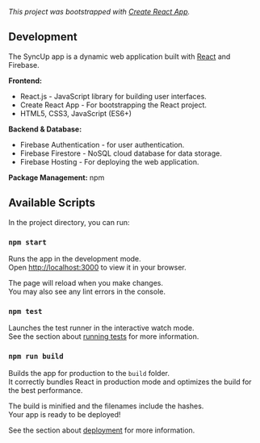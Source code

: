 *This project was bootstrapped with [Create React App](https://github.com/facebook/create-react-app).*

## Development
The SyncUp app is a dynamic web application built with [React](https://react.dev/) and Firebase.

**Frontend:**
* React.js - JavaScript library for building user interfaces.
* Create React App - For bootstrapping the React project.
* HTML5, CSS3, JavaScript (ES6+)

**Backend & Database:**
* Firebase Authentication - for user authentication.
* Firebase Firestore - NoSQL cloud database for data storage.
* Firebase Hosting - For deploying the web application.

**Package Management:**
npm

## Available Scripts

In the project directory, you can run:

### `npm start`

Runs the app in the development mode.\
Open [http://localhost:3000](http://localhost:3000) to view it in your browser.

The page will reload when you make changes.\
You may also see any lint errors in the console.

### `npm test`

Launches the test runner in the interactive watch mode.\
See the section about [running tests](https://facebook.github.io/create-react-app/docs/running-tests) for more information.

### `npm run build`

Builds the app for production to the `build` folder.\
It correctly bundles React in production mode and optimizes the build for the best performance.

The build is minified and the filenames include the hashes.\
Your app is ready to be deployed!

See the section about [deployment](https://facebook.github.io/create-react-app/docs/deployment) for more information.
